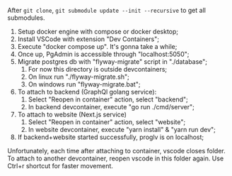 After `git clone`, `git submodule update --init --recursive` to get all submodules.

1. Setup docker engine with compose or docker desktop;
2. Install VSCode with extension "Dev Containers";
3. Execute "docker compose up". It's gonna take a while;
4. Once up, PgAdmin is accessible through "localhost:5050";
5. Migrate postgres db with "flyway-migrate" script in "./database";
   1. For now this directory is outside devcontainers;
   2. On linux run "./flyway-migrate.sh";
   3. On windows run "flyway-migrate.bat";
6. To attach to backend (GraphQl golang service):
   1. Select "Reopen in container" action, select "backend";
   2. In backend devcontainer, execute "go run ./cmd/server";
7. To attach to website (Next.js service)
   1. Select "Reopen in container" action, select "website";
   2. In website devcontainer, execute "yarn install" & "yarn run dev";
8. If backend+website started successfully, proglv is on localhost;

Unfortunately, each time after attaching to container, vscode closes folder. To attach to another devcontainer, reopen vscode in this folder again. Use Ctrl+r shortcut for faster movement.